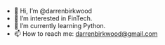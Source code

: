 - 👋 Hi, I’m @darrenbirkwood
- 👀 I’m interested in FinTech.
- 🌱 I’m currently learning Python.
- 📫 How to reach me: darrenbirkwood@gmail.com

<!---
darrenbirkwood/darrenbirkwood is a ✨ special ✨ repository because its `README.md` (this file) appears on your GitHub profile.
You can click the Preview link to take a look at your changes.
--->
